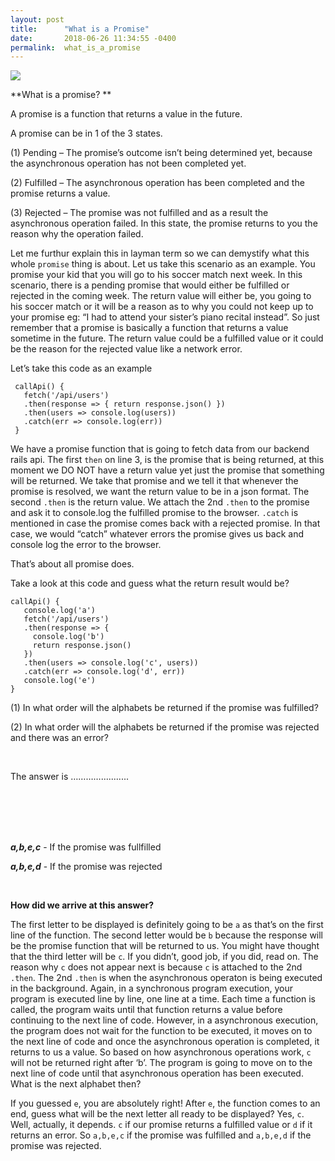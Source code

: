 ```yaml
---
layout: post
title:      "What is a Promise"
date:       2018-06-26 11:34:55 -0400
permalink:  what_is_a_promise
---
```



![](https://i.imgur.com/h8jChENl.jpg)



**What is a promise? **

A promise is a function that returns a value in the future.

A promise can be in 1 of the 3 states.

(1)	Pending – The promise’s outcome isn’t being determined yet, because the asynchronous operation has not been
                           completed yet.
													 
(2)	Fulfilled – The asynchronous operation has been completed and the promise returns a value.

(3)	Rejected – The promise was not fulfilled and as a result the asynchronous operation failed. In this state, the promise 
                             returns to you the reason why the operation failed.
														 
Let me furthur explain this in layman term so we can demystify what this whole `promise` thing is about. Let us take this scenario as an example. You promise your kid that you will go to his soccer match next week. In this scenario, there is a pending promise that would either be fulfilled or rejected in the coming week. The return value will either be, you going to his soccer match or it will be a reason as to why you could not keep up to your promise eg: “I had to attend your sister’s piano recital instead”. So just remember that a promise is basically a function that returns a value sometime in the future. The return value could be a fulfilled value or it could be the reason for the rejected value like a network error. 


Let’s take this code as an example 

```
 callApi() {
   fetch('/api/users')
   .then(response => { return response.json() })
   .then(users => console.log(users))
   .catch(err => console.log(err))
 }
```

We have a promise function that is going to fetch data from our backend rails api. The first `then` on line 3, is the promise that is being returned, at this moment we DO NOT have a return value yet just the promise that something will be returned. We take that promise and we tell it that whenever the promise is resolved, we want the return value to be in a json format. The second `.then` is the return value. We attach the 2nd `.then` to the promise and ask it to console.log the fulfilled promise to the browser. `.catch` is mentioned in case the promise comes back with a rejected promise. In that case, we would “catch” whatever errors the promise gives us back and console log the error to the browser.

That’s about all promise does. 

Take a look at this code and guess what the return result would be?
 

 ```
 callApi() {
    console.log('a')
    fetch('/api/users')
    .then(response => { 
      console.log('b') 
      return response.json() 
    })
    .then(users => console.log('c', users))
    .catch(err => console.log('d', err))
    console.log('e')
 }
```

(1) In what order will the alphabets be returned if the promise was fulfilled?

(2) In what order will the alphabets be returned if the promise was rejected and there was an error?

</br>

The answer is  …………...........

</br> 
</br> 
</br> 
</br>

***a,b,e,c*** -  If the promise was fullfilled

***a,b,e,d*** -  If the promise was rejected

</br>

**How did we arrive at this answer?**

The first letter to be displayed is definitely going to be `a` as that’s on the first line of the function. The second letter would be `b` because the response will be the promise function that will be returned to us. You might have thought that the third letter will be `c`. If you didn’t, good job, if you did, read on. The reason why `c` does not appear next is because `c` is attached to the 2nd `.then`. The 2nd `.then` is when the asynchronous operaton is being executed in the background. Again, in a synchronous program execution, your program is executed line by line, one line at a time. Each time a function is called, the program waits until that function returns a value before continuing to the next line of code. However, in a asynchronous execution, the program does not wait for the function to be executed, it moves on to the next line of code and once the asynchronous operation is completed, it returns to us a value. So based on how asynchronous operations work, `c` will not be returned right after ‘b’. The program is going to move on to the next line of code until that asynchronous operation has been executed. What is the next alphabet then? 

If you guessed `e`, you are absolutely right! After `e`, the function comes to an end, guess what will be the next letter all ready to be displayed? Yes, `c`. Well, actually, it depends. `c` if our promise returns a fulfilled value or `d` if it returns an error. So `a,b,e,c` if the promise was fulfilled and `a,b,e,d` if the promise was rejected.

